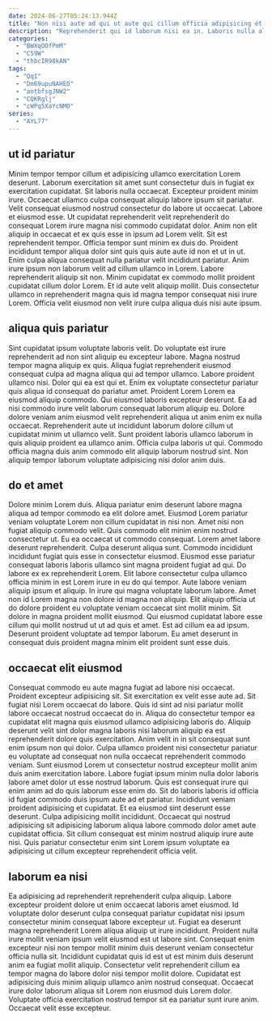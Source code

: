 ```yaml
---
date: 2024-06-27T05:24:13.944Z
title: "Non nisi aute ad qui ut aute qui cillum officia adipisicing et minim labore."
description: "Reprehenderit qui id laborum nisi ea in. Laboris nulla aliqua enim est nisi reprehenderit commodo occaecat non."
categories:
  - "BWXqOOfPmM"
  - "C59W"
  - "thbcIR98kAN"
tags:
  - "QqI"
  - "Dm69upuNAHEO"
  - "antbfsgJNW2"
  - "CQKRglj"
  - "cWPq5XaYcNMO"
series:
  - "AYL77"
---
```



## ut id pariatur

Minim tempor tempor cillum et adipisicing ullamco exercitation Lorem deserunt. Laborum exercitation sit amet sunt consectetur duis in fugiat ex exercitation cupidatat. Sit laboris nulla occaecat. Excepteur proident minim irure. Occaecat ullamco culpa consequat aliquip labore ipsum sit pariatur. Velit consequat eiusmod nostrud consectetur do labore ut occaecat.
Labore et eiusmod esse. Ut cupidatat reprehenderit velit reprehenderit do consequat Lorem irure magna nisi commodo cupidatat dolor. Anim non elit aliquip in occaecat et ex quis esse in ipsum ad Lorem velit. Sit est reprehenderit tempor. Officia tempor sunt minim ex duis do.
Proident incididunt tempor aliqua dolor sint quis quis aute aute id non et ut in ut. Enim culpa aliqua consequat nulla pariatur velit incididunt pariatur. Anim irure ipsum non laborum velit ad cillum ullamco in Lorem. Labore reprehenderit aliquip sit non. Minim cupidatat ex commodo mollit proident cupidatat cillum dolor Lorem. Et id aute velit aliquip mollit. Duis consectetur ullamco in reprehenderit magna quis id magna tempor consequat nisi irure Lorem. Officia velit eiusmod non velit irure culpa aliqua duis nisi aute ipsum.

## aliqua quis pariatur

Sint cupidatat ipsum voluptate laboris velit. Do voluptate est irure reprehenderit ad non sint aliquip eu excepteur labore. Magna nostrud tempor magna aliquip ex quis. Aliqua fugiat reprehenderit eiusmod consequat culpa ad magna aliqua qui ad tempor ullamco. Labore proident ullamco nisi. Dolor qui ea est qui et. Enim ex voluptate consectetur pariatur quis aliqua id consequat do pariatur amet.
Proident Lorem Lorem ea eiusmod aliquip commodo. Qui eiusmod laboris excepteur deserunt. Ea ad nisi commodo irure velit laborum consequat laborum aliquip eu. Dolore dolore veniam anim eiusmod velit reprehenderit aliqua ut anim enim ex nulla occaecat.
Reprehenderit aute ut incididunt laborum dolore cillum ut cupidatat minim ut ullamco velit. Sunt proident laboris ullamco laborum in quis aliquip proident ea ullamco anim. Officia culpa laboris ut qui. Commodo officia magna duis anim commodo elit aliquip laborum nostrud sint. Non aliquip tempor laborum voluptate adipisicing nisi dolor anim duis.

## do et amet

Dolore minim Lorem duis. Aliqua pariatur enim deserunt labore magna aliqua ad tempor commodo ea elit dolore amet. Eiusmod Lorem pariatur veniam voluptate Lorem non cillum cupidatat in nisi non. Amet nisi non fugiat aliquip commodo velit. Quis commodo elit minim enim nostrud consectetur ut. Eu ea occaecat ut commodo consequat. Lorem amet labore deserunt reprehenderit. Culpa deserunt aliqua sunt.
Commodo incididunt incididunt fugiat quis esse in consectetur eiusmod. Eiusmod esse pariatur consequat laboris laboris ullamco sint magna proident fugiat ad qui. Do labore ex ex reprehenderit Lorem. Elit labore consectetur culpa ullamco officia minim in est Lorem irure in eu do qui tempor. Aute labore veniam aliquip ipsum et aliquip. In irure qui magna voluptate laborum labore.
Amet non id Lorem magna non dolore id magna non aliquip. Elit aliquip officia ut do dolore proident eu voluptate veniam occaecat sint mollit minim. Sit dolore in magna proident mollit eiusmod. Qui eiusmod cupidatat labore esse cillum qui mollit nostrud ut ut ad quis et amet. Est ad cillum ea ad ipsum. Deserunt proident voluptate ad tempor laborum. Eu amet deserunt in consequat duis proident magna minim elit proident sunt esse duis.

## occaecat elit eiusmod

Consequat commodo eu aute magna fugiat ad labore nisi occaecat. Proident excepteur adipisicing sit. Sit exercitation ex velit esse aute ad. Sit fugiat nisi Lorem occaecat do labore. Quis id sint ad nisi pariatur mollit labore occaecat nostrud occaecat do in. Aliqua do consectetur tempor ea cupidatat elit magna quis eiusmod ullamco adipisicing laboris do. Aliquip deserunt velit sint dolor magna laboris nisi laborum aliquip ea est reprehenderit dolore quis exercitation.
Anim velit in in sit consequat sunt enim ipsum non qui dolor. Culpa ullamco proident nisi consectetur pariatur eu voluptate ad consequat non nulla occaecat reprehenderit commodo veniam. Sunt eiusmod Lorem ut consectetur nostrud excepteur mollit anim duis anim exercitation labore. Labore fugiat ipsum minim nulla dolor laboris labore amet dolor ut esse nostrud laborum. Quis est consequat irure qui enim anim ad do quis laborum esse enim do. Sit do laboris laboris id officia id fugiat commodo duis ipsum aute ad et pariatur.
Incididunt veniam proident adipisicing et cupidatat. Et ea eiusmod sint deserunt esse deserunt. Culpa adipisicing mollit incididunt. Occaecat qui nostrud adipisicing sit adipisicing laborum aliqua labore commodo dolor amet aute cupidatat officia. Sit cillum consequat est minim nostrud aliquip irure aute nisi. Quis pariatur consectetur enim sint Lorem ipsum voluptate ea adipisicing ut cillum excepteur reprehenderit officia velit.

## laborum ea nisi

Ea adipisicing ad reprehenderit reprehenderit culpa aliquip. Labore excepteur proident dolore ut enim occaecat laboris amet eiusmod. Id voluptate dolor deserunt culpa consequat pariatur cupidatat nisi ipsum consectetur minim consequat labore excepteur ut. Fugiat ea deserunt magna reprehenderit Lorem aliqua aliquip ut irure incididunt.
Proident nulla irure mollit veniam ipsum velit eiusmod est ut labore sint. Consequat enim excepteur nisi non tempor mollit minim duis deserunt veniam consectetur officia nulla sit. Incididunt cupidatat quis id est ut est minim duis deserunt anim ea fugiat mollit aliquip. Consectetur velit reprehenderit cillum ea tempor magna do labore dolor nisi tempor mollit dolore.
Cupidatat est adipisicing duis minim aliquip ullamco anim nostrud consequat. Occaecat irure dolor laborum aliqua sit Lorem non eiusmod duis Lorem dolor. Voluptate officia exercitation nostrud tempor sit ea pariatur sunt irure anim. Occaecat velit esse excepteur.

